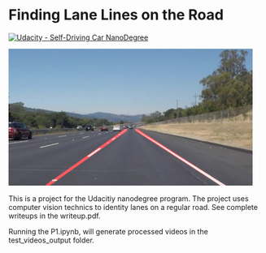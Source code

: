# **Finding Lane Lines on the Road** 
[![Udacity - Self-Driving Car NanoDegree](https://s3.amazonaws.com/udacity-sdc/github/shield-carnd.svg)](http://www.udacity.com/drive)

<img src="examples/laneLines_thirdPass.jpg" width="480" alt="Combined Image" />

This is a project for the Udacitiy nanodegree program. The project uses computer vision technics to identity lanes on a regular road. See complete writeups in the writeup.pdf. 

Running the P1.ipynb, will generate processed videos in the test_videos_output folder. 

